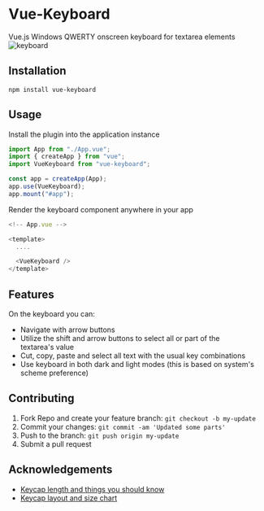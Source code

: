 # Vue-Keyboard

Vue.js Windows QWERTY onscreen keyboard for textarea elements
![keyboard](https://ik.imagekit.io/alphaknight/Screenshot_2022-10-19_at_14.21.14_bSh9R5kDG.png?ik-sdk-version=javascript-1.4.3&updatedAt=1666185744168)

## Installation

```
npm install vue-keyboard
```

## Usage

Install the plugin into the application instance

```javascript
import App from "./App.vue";
import { createApp } from "vue";
import VueKeyboard from "vue-keyboard";

const app = createApp(App);
app.use(VueKeyboard);
app.mount("#app");
```

Render the keyboard component anywhere in your app

```javascript
<!-- App.vue -->

<template>
  ....

  <VueKeyboard />
</template>


```

## Features

On the keyboard you can:

- Navigate with arrow buttons
- Utilize the shift and arrow buttons to select all or part of the textarea's value
- Cut, copy, paste and select all text with the usual key combinations
- Use keyboard in both dark and light modes (this is based on system's scheme preference)

## Contributing

1. Fork Repo and create your feature branch: `git checkout -b my-update`
2. Commit your changes: `git commit -am 'Updated some parts'`
3. Push to the branch: `git push origin my-update`
4. Submit a pull request

## Acknowledgements

- [Keycap length and things you should know](https://www.dwarf-factory.com/keycap-length)
- [Keycap layout and size chart](https://www.keychron.com/pages/keychron-k8-keyboard-keycaps-layout-and-keycap-size-hd-picture)
